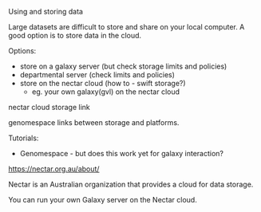 

Using and storing data


Large datasets are difficult to store and share on your local computer. A good option is to store data in the cloud. 

Options:
- store on a galaxy server (but check storage limits and policies)
- departmental server (check limits and policies)
- store on the nectar cloud (how to - swift storage?)
  - eg. your own galaxy(gvl) on the nectar cloud




nectar cloud storage link




genomespace links between storage and platforms. 





Tutorials:

- Genomespace - but does this work yet for galaxy interaction? 









https://nectar.org.au/about/

Nectar is an Australian organization that provides a cloud for data storage. 

You can run your own Galaxy server on the Nectar cloud. 